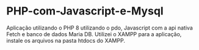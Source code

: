 # PHP-com-Javascript-e-Mysql
Aplicação utilizando o PHP 8 utilizando o pdo, Javascript com a api nativa Fetch e banco de dados Maria DB.
Utilizei o XAMPP para a aplicação, instale os arquivos na pasta htdocs do XAMPP.
